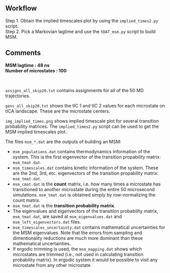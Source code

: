 ## Workflow

Step 1. Obtain the implied timescales plot by using the `implied_times2.py` script.
</br >
Step 2. Pick a Markovian lagtime and use the `hDAT_msm.py` script to build MSM.

## Comments
**MSM lagtime : 48 ns**
</br >
**Number of microstates : 100**

</br >

`assigns_all_skip20.txt` contains assignments for all of the 50 MD trajectories.
</br>

`gens_all_skip20.txt` shows the tIC 1 and tIC 2 values for each microstate on tICA landscape. These are the microstate centers.
</br>

`img_implied_times.png` shows implied timescale plot for several transition probability matrices. 
The `implied_times2.py` script can be used to get the MSM implied timescales plot.
</br>

The files `msm_*.dat` are the outputs of building an MSM:
</br>
   * `msm_populations.dat` contains thermodynamics information of the system. This is the first eigenvector of the transition propability matrix: `msm_tmat.dat`.
   * `msm_timescales.dat` contains kinetic information of the system. These are the 2nd, 3rd, etc. eigenvectors of the transition propability matrix: `msm_tmat.dat`.
   * `msm_cmat.dat` is the **count** matrix, i.e. how many times a microstate has transitioned to another microstate during the entire 50 microsecond simulations. 
`msm_tmat.dat` is obtained simply by row-normalizing the count matrix.
   * `msm_tmat.dat` is the **transition probability matrix**.
   * The eigenvalues and eigenvectors of the transition probability matrix, `msm_tmat.dat`, are saved at `msm_eigenvalues.dat` and `msm_left_eigenvectors.dat` files.
   * `msm_timescales_uncertainty.dat` contains mathematical uncertainties for the MSM eigenvalues. Note that the errors from sampling and dimentionality reductions are 
much more dominant than these mathematical uncertainties. 
   * If ergodic trimming is used, the `msm_mapping.dat` shows which microstates are trimmed (i.e., not used in calculating transition probability matrix). 
In ergodic system it would be possible to visit any microstate from any other microstate.    

